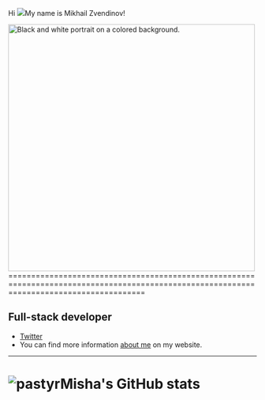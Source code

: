 Hi ![](https://user-images.githubusercontent.com/18350557/176309783-0785949b-9127-417c-8b55-ab5a4333674e.gif)My name is Mikhail Zvendinov!

<img src="https://zvendinov.ru/my_photo.jpg" alt="Black and white portrait on a colored background." width="500">
==========================================================================================================================================

Full-stack developer
--------------------
- [Twitter](https://twitter.com/pastyrMisha)
-  You can find more information [about me](https://zvendinov.ru/) on my website.
--------------------
![pastyrMisha's GitHub stats](http://github-profile-summary-cards.vercel.app/api/cards/profile-details?username=pastyrMisha&theme=tokyonight)
==========================================================================================================================================
